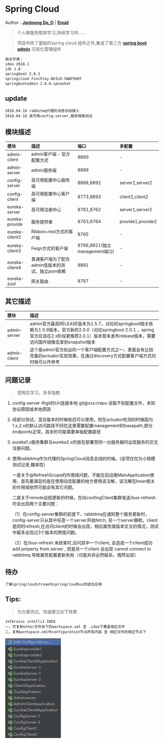 # Spring Cloud 

Author : **[Janloong Do_O](https://blog.csdn.net/du807110586)** | **<a href ="mailto: janloongdoo@gmail.com">Email</a>**

> 个人微服务框架学习,持续学习中……

> 项目中除了基础的spring cloud 组件之外,集成了第三方 **[spring boot admin](https://github.com/codecentric/spring-boot-admin)** 可视化管理组件

    
    相关环境： 
    idea 2018.1
    jdk 1.8
    springboot 2.0.1
    springcloud Finchley.BUILD-SNAPSHOT
    springbootadmin 2.0.0.spnashot
    
## update 
    
    2018.04.18 rabbitmq代理的消息总线接入
    2018.04.18 高可用config-server,服务隔离测试
   

## 模块描述

|模块|描述|端口|多配置|
|:---|:---|:---|:---|
|admin-client|admin客户端 - 官方配置方式 |8890|-|
|admin-server|admin服务端|8889|-|
|config-server |高可用配置中心服务端|8888,8892|server1,server2|
|config-client |高可用配置中心客户端|8773,8893|client1,client2|
|eureka-server |高可用注册中心|8761,8762|server1,server2|
|eureka-provide |服务提供者|8763,8764|provide1,provide2|
|eureka-client2 |Ribbon+rest方式的客户端|8765|-|
|eureka-client3 |Feign方式的客户端|8766,8821(独立management端口)|-|
|eureka-client4 |普通客户端为了配合admin低版本的测试，独立pom依赖|8891|-|
|eureka-zuul |网关路由|8767|-|

## 其它描述

|模块|描述|    
|:---|:---|
|admin-server|admin官方最高RELEASE版本为1.5.7，对应的springboot相关依赖为1.5.9版本，官方新的2.0.0（对应springboot 2.0.1 ，spring官方应该在2.x阶段更推荐2.0.1）版本暂未发布release版本，需要访问国外镜像去拿到snapshot版本 |
|admin-client|这个是admin官方给出的一个客户端配置方式之一，里面会有比较完备的actuator实现效果，在通过discovery方式配置客户端方式的时候可以作参考|

## 问题记录
> 望相互学习，多多指教

1. config-server 中git的Uri连接本地 git@xxx:/repo 读取不到配置文件，未知协议原因或本地原因
2. 经部分测试，混合版本的时候依旧可以使用，但在actuator检测的时候因为1.x,2.x的默认访问路径不同在这里需要配置management的basepath,部分endpoints正常，其余的可能需要单独配置路径
3. eureka1.x服务集群与eureka2.x的放在部署至同一台服务器时出现服务的交叉注册问题。 
4. 使用rabbitmq作为代理的SpringCloud消息总线的时候。(该项仅仅为小规模测试记录,概率性)

   一是关于@RefreshScope的作用域问题，不能在启动类MainApplication使用，首先要满足的是在使用动态配置的地方使用该注解，该注解在bean相关的作用域依然可能会有其它问题。
   
   二是关于remote远程更新的时候，在向confingClient集群发送/bus-refresh时会出现两个主要问题：
   
    （1）在config-server集群的前提下，rabbitmq在通知整个服务更新时，config-server只从其中任意一个server开始fetch,
    另一个server静默。client是同时refresh,在访问client的时候会出现，相应属性值版本交叉的情况，测试中最多出现过3个版本的跨度问题。 
    
    （2）在/bus-refresh 未结束时,访问其中一个client, 会造成一个client成功 add property from server , 但是另一个client 会出现 cannot connect to rabbitmq 导致属性配置更新失败（可能并非必然联系，偶然出现）  

## 待办
    
    了解springcloudstream与springcloudbus的结合应用

## Tips:
> 为方便测试，快速建立如下效果
    
    Jetbrains intelliJ IDEA
    一、可复制other文件夹下的workspace.xml 至 .idea下覆盖相应文件
    二、复制workspace.xml中configuration节点所有内容 至 相应文件的相应节点下
    
![](./other/1.png)

